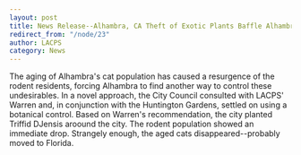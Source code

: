 ```yaml
---
layout: post
title: News Release--Alhambra, CA Theft of Exotic Plants Baffle Alhambra PD
redirect_from: "/node/23"
author: LACPS
category: News
---
```


<div class="field field-name-body field-type-text-with-summary field-label-hidden"><div class="field-items"><div class="field-item even"><p>The aging of Alhambra's cat population has caused a resurgence of the rodent residents, forcing Alhambra to find another way to control these undesirables. In a novel approach, the City Council consulted with LACPS' Warren and, in conjunction with the Huntington Gardens, settled on using a botanical control. Based on Warren's recommendation, the city planted Triffid DJensis aroound the city. The rodent population showed an immediate drop. Strangely enough, the aged cats disappeared--probably moved to Florida.</p>
</div></div></div>
